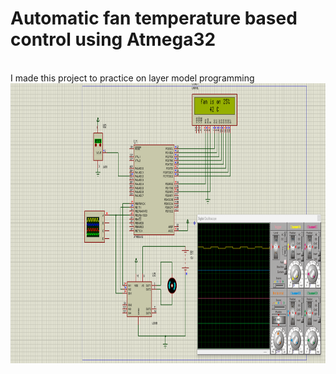 # Automatic fan temperature based control using Atmega32
<br>
I made this project to practice on layer model programming
<br>
<img
    src="https://raw.githubusercontent.com/YoussefOsama2000/AVR-_fan_Auto_control/master/Screenshot%202022-10-09%20195902.png"
    alt="Coder GIF" width="878" height="448">


